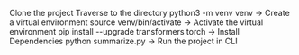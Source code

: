 Clone the project
Traverse to the directory
python3 -m venv venv -> Create a virtual environment
source venv/bin/activate -> Activate the virtual environment
pip install --upgrade transformers torch -> Install Dependencies
python summarize.py -> Run the project in CLI

